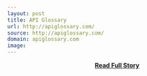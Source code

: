 ```yaml
---
layout: post
title: API Glossary
url: http://apiglossary.com/
source: http://apiglossary.com/
domain: apiglossary.com
image: 
---
```


<p></p>
<center><p><a href="http://apiglossary.com/" style='padding:25px; font-sze:18px; font-weight: bold;'>Read Full Story</a></p></center>
